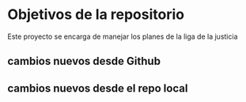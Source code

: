 # Objetivos de la repositorio

Este proyecto se encarga de manejar los planes de la liga de la justicia


## cambios nuevos desde Github
## cambios nuevos desde el repo local
